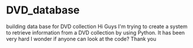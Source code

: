 # DVD_database
building data base for DVD collection
Hi Guys I'm trying to create a system to retrieve information from a DVD collection by using Python. It has been very hard
I wonder if anyone can look at the code?
Thank you
